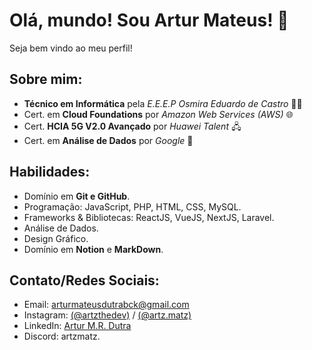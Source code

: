 # Olá, mundo! Sou Artur Mateus! 👋
Seja bem vindo ao meu perfil!

## Sobre mim:
- **Técnico em Informática** pela _E.E.E.P Osmira Eduardo de Castro_ 👨‍💻
- Cert. em **Cloud Foundations** por _Amazon Web Services (AWS)_ 🌐
- Cert. **HCIA 5G V2.0 Avançado** por _Huawei Talent_ 🖧
- Cert. em **Análise de Dados** por _Google_ 🎲

## Habilidades:
- Domínio em **Git e GitHub**.
- Programação: JavaScript, PHP, HTML, CSS, MySQL.
- Frameworks & Bibliotecas: ReactJS, VueJS, NextJS, Laravel.
- Análise de Dados.
- Design Gráfico.
- Domínio em **Notion** e **MarkDown**.

## Contato/Redes Sociais:
- Email: [arturmateusdutrabck@gmail.com](mailto:arturmateusdutrabck@gmail.com)
- Instagram: [(@artzthedev)](https://www.instagram.com/artzthedev) / [(@artz.matz)](https://www.instagram.com/artz.matz)
- LinkedIn: [Artur M.R. Dutra](https://www.linkedin.com/in/artur-mateus-rabelo-dutra-a77445311/)
- Discord: artzmatz.
